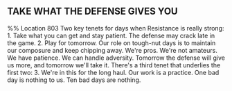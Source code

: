 ## TAKE WHAT THE DEFENSE GIVES YOU 
%% Location 803 
Two key tenets for days when Resistance is really strong: 1. Take what you can get and stay patient. The defense may crack late in the game. 2. Play for tomorrow. Our role on tough-nut days is to maintain our composure and keep chipping away. We're pros. We're not amateurs. We have patience. We can handle adversity. Tomorrow the defense will give us more, and tomorrow we'll take it. There's a third tenet that underlies the first two: 3. We're in this for the long haul. Our work is a practice. One bad day is nothing to us. Ten bad days are nothing. 